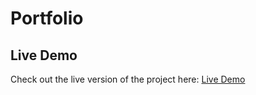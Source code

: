 # Portfolio

## Live Demo

Check out the live version of the project here: [Live Demo](https://oudom-phoem.github.io/portfolio/)
